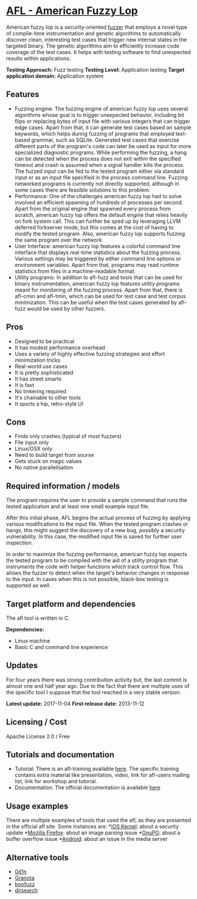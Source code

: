 # [AFL - American Fuzzy Lop](http://lcamtuf.coredump.cx/afl/)
American fuzzy lop is a security-oriented [fuzzer](https://en.wikipedia.org/wiki/Fuzzing) that employs a novel type of compile-time instrumentation and genetic algorithms to automatically discover clean, interesting test cases that trigger new internal states in the targeted binary. The genetic algorithms aim to efficiently increase code coverage of the test cases. It helps with testing software to find unexpected results within applications.

**Testing Approach:** Fuzz testing
**Testing Level:** Application testing
**Target application domain:** Application system

## Features
* Fuzzing engine: The fuzzing engine of american fuzzy lop uses several algorithms whose goal is to trigger unexpected behavior, including bit flips or replacing bytes of input file with various integers that can trigger edge cases. Apart from that, it can generate test cases based on sample keywords, which helps during fuzzing of programs that employed text-based grammar, such as SQLite. Generated test cases that exercise different parts of the program's code can later be used as input for more specialized diagnostic programs. While performing the fuzzing, a hang can be detected when the process does not exit within the specified timeout and crash is assumed when a signal handler kills the process. The fuzzed input can be fed to the tested program either via standard input or as an input file specified in the process command line. Fuzzing networked programs is currently not directly supported, although in some cases there are feasible solutions to this problem.
* Performance: One of the challenges american fuzzy lop had to solve involved an efficient spawning of hundreds of processes per second. Apart from the original engine that spawned every process from scratch, american fuzzy lop offers the default engine that relies heavily on fork system call. This can further be sped up by leveraging LLVM deferred forkserver mode, but this comes at the cost of having to modify the tested program. Also, american fuzzy lop supports fuzzing the same program over the network.
* User Interface: american fuzzy lop features a colorful command line interface that displays real-time statistics about the fuzzing process. Various settings may be triggered by either command line options or environment variables. Apart from that, programs may read runtime statistics from files in a machine-readable format.
* Utility programs: In addition to afl-fuzz and tools that can be used for binary instrumentation, american fuzzy lop features utility programs meant for monitoring of the fuzzing process. Apart from that, there is afl-cmin and afl-tmin, which can be used for test case and test corpus minimization. This can be useful when the test cases generated by afl-fuzz would be used by other fuzzers.

## Pros
* Designed to be practical
* It has modest performance overhead
* Uses a variety of highly effective fuzzing strategies and effort minimization tricks
* Real-world use cases 
* It is pretty sophisticated
* It has street smarts
* It is fast
* No tinkering required
* It's chainable to other tools
* It sports a hip, retro-style UI

## Cons
* Finds only crashes (typical of most fuzzers)
* File input only
* Linux/OSX only
* Need to build target from sourse
* Gets stuck on magic values
* No native parallelisation

## Required information / models
The program requires the user to provide a sample command that runs the tested application and at least one small example input file. 

After this initial phase, AFL begins the actual process of fuzzing by applying various modifications to the input file. When the tested program crashes or hangs, this might suggest the discovery of a new bug, possibly a security vulnerability. In this case, the modified input file is saved for further user inspection.

In order to maximize the fuzzing performance, american fuzzy lop expects the tested program to be compiled with the aid of a utility program that instruments the code with helper functions which track control flow. This allows the fuzzer to detect when the target's behavior changes in response to the input. In cases when this is not possible, black-box testing is supported as well.

## Target platform and dependencies
The afl tool is written in C.

**Dependencies:** 
* Linux machine
* Basic C and command line experience

## Updates
For four years there was strong contribution activity but, the last commit is almost one and half year ago. Due to the fact that there are multiple uses of the specific tool I suppose that the tool reached in a very stable version.  

**Latest update:** 2017-11-04
**First release date:** 2013-11-12

## Licensing / Cost
Apache License 2.0 / Free

## Tutorials and documentation
* Tutorial: There is an afl-training available [here](https://github.com/ThalesIgnite/afl-training). The specific training contains extra material like presentation, video, link for afl-users mailing list, link for workshop and tutorial.
* Documentation: The official documentation is available [here](http://lcamtuf.coredump.cx/afl/QuickStartGuide.txt)

## Usage examples
There are multiple examples of tools that used the afl, as they are presented in the official afl site. Some instances are:
*[iOS Kernel](https://support.apple.com/en-us/HT208331): about a security update
*[Mozilla Firefox](https://lcamtuf.blogspot.com/2014/09/cve-2014-1564-uninitialized-memory-when.html): about an image parsing issue
*[GnuPG](https://blog.fuzzing-project.org/2-Buffer-overflow-and-other-minor-issues-in-GnuPG-and-libksba-TFPA-0012014.html): about a buffer overflow issue
*[Android](https://www.blackhat.com/docs/us-15/materials/us-15-Drake-Stagefright-Scary-Code-In-The-Heart-Of-Android.pdf): about an issue in the media server

## Alternative tools
* [0d1n](https://github.com/CoolerVoid/0d1n/)
* [Granota](https://github.com/valldrac/granota)
* [boofuzz](https://github.com/jtpereyda/boofuzz)
* [dirsearch](https://github.com/maurosoria/dirsearch)

